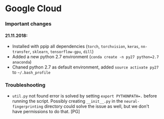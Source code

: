 # Google Cloud


### Important changes
#### 21.11.2018:
  - Installed with ppip all dependencies (`torch`, `torchvision`, `keras`, `nn-transfer`, `sklearn`, `tensorflow-gpu`, `dill`)
  - Added a new python 2.7 environment (`conda create -n py27 python=2.7 anaconda`)
  - Chaned python 2.7 as default environment, added `source activate py27` to `~/.bash_profile`
  
### Troubleshooting
  - `util.py` not found error is solved by setting `export PYTHONPATH=.` before running the script. Possibly creating `__init__.py` in the `neural-fingerprinting` directory could solve the issue as well, but we don't have permissions to do that. [PG]
